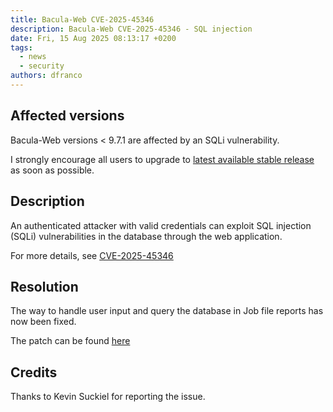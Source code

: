 ```yaml
---
title: Bacula-Web CVE-2025-45346
description: Bacula-Web CVE-2025-45346 - SQL injection
date: Fri, 15 Aug 2025 08:13:17 +0200
tags:
  - news
  - security
authors: dfranco
---
```


## Affected versions

Bacula-Web versions < 9.7.1 are affected by an SQLi vulnerability.

I strongly encourage all users to upgrade to [latest available stable release](https://github.com/bacula-web/bacula-web/releases) as soon as possible.

<!--truncate-->

## Description

An authenticated attacker with valid credentials can exploit SQL injection (SQLi) vulnerabilities in the database through the web application.

For more details, see [CVE-2025-45346](https://nvd.nist.gov/vuln/detail/CVE-2025-45346)

## Resolution

The way to handle user input and query the database in Job file reports has now been fixed.

The patch can be found [here](https://github.com/bacula-web/bacula-web/commit/ad5d94809f17994a61496ecfec9cd3a16ac14a5f)

## Credits

Thanks to Kevin Suckiel for reporting the issue.